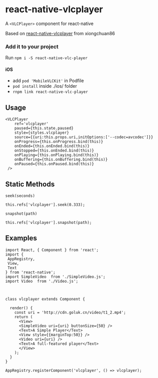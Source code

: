 # react-native-vlcplayer

A `<VLCPlayer>` component for react-native

Based on [react-native-vlcplayer](https://github.com/xiongchuan86/react-native-vlcplayer) from xiongchuan86

### Add it to your project

Run `npm i -S react-native-vlc-player`

#### iOS

- add `pod 'MobileVLCKit'` in Podfile
- `pod install` inside ./ios/ folder
- `rnpm link react-native-vlc-player`


## Usage

```
<VLCPlayer
    ref='vlcplayer'
    paused={this.state.paused}
    style={styles.vlcplayer}
    source={{uri:this.props.uri,initOptions:['--codec=avcodec']}}
    onProgress={this.onProgress.bind(this)}
    onEnded={this.onEnded.bind(this)}
    onStopped={this.onEnded.bind(this)}
    onPlaying={this.onPlaying.bind(this)}
    onBuffering={this.onBuffering.bind(this)}
    onPaused={this.onPaused.bind(this)}
 />

```

## Static Methods

`seek(seconds)`

```
this.refs['vlcplayer'].seek(0.333);
```

`snapshot(path)`

```
this.refs['vlcplayer'].snapshot(path);
```

## Examples


```
import React, { Component } from 'react';
import {
 AppRegistry,
 View,
 Text
} from 'react-native';
import SimpleVideo  from './SimpleVideo.js';
import Video  from './Video.js';



class vlcplayer extends Component {

  render() {
    const uri = 'http://cdn.goluk.cn/video/t1_2.mp4';
    return (
      <View>
      <SimpleVideo uri={uri} buttonSize={50} />
      <Text>A Simple Player</Text>
      <View style={{marginTop:50}} />
      <Video uri={uri} />
      <Text>A full-featured player</Text>
      </View>
    );
  }
}

AppRegistry.registerComponent('vlcplayer', () => vlcplayer);

```
